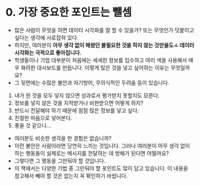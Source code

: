 # 0. 가장 중요한 포인트는 뺄셈

- 많은 사람이 무엇을 하면 데이터 시각화를 잘 할 수 있을가? 또는 무엇인가 덧붙이고 싶다는 생각에 사로잡혀 있다.
- 하지만, 여러분이 **아무 생각 없이 해왔던 불필요한 것을 하지 않는 것만을도ㅗ 데이터 시각화는 극적으로 좋아집니다.**
- 학생들이나 기업 대부분이 처음에는 세세한 정보를 입수하고 여러 색을 사용해서 매우 화려한 대시보드를 만듭니다. 이렇게 많은 것을 넣고 싶어하는 이유는 무엇일까요?
- 그 뒷면에는 수많은 불안과 자기방어, 무의식적인 두려움 등이 있습니다.

1. 내가 한 것을 모두 넣지 않으면 성과로서 평가받지 못할지도 모른다.
2. 정보를 넣지 않은 것을 지적받거나 비판받으면 어떻게 하지?
3. 반드시 전달해야 하기 때문에 점점 많은 정보를 넣고 싶다.
4. 친절한 마음으로 넣어본다.
5. 좋을 것 같으니…

- 여러분도 비슷한 생각을 한 경험은 없습니까?
- 이런 불안은 사람이라면 당연히 느끼는 것입니다. 그러나 여러분이 아무 생각 없이 하는 행동들이 실제로는 메시지를 전달하는 데 방해가 된다면 어떨까요?
- 그렇다면 그 행동을 그만둬야 할 것입니다.
- 이 책에서는 다양한 기법 중 그만둬야 할 포인트도 많이 담고 있습니다. 이 내용을 참고해서 빼야 할 것은 없는지 꼭 확인하기 바랍니다.
